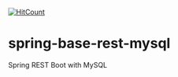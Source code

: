 [![HitCount](http://hits.dwyl.io/teamtact/https://github.com/teamtact/spring-base-rest-mysql.svg)](http://hits.dwyl.io/teamtact/https://github.com/teamtact/spring-base-rest-mysql)

# spring-base-rest-mysql
Spring REST Boot with MySQL
